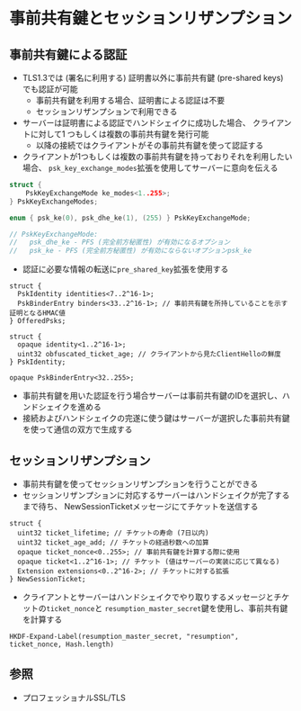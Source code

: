 # 事前共有鍵とセッションリザンプション
## 事前共有鍵による認証
- TLS1.3では (署名に利用する) 証明書以外に事前共有鍵 (pre-shared keys) でも認証が可能
  - 事前共有鍵を利用する場合、証明書による認証は不要
  - セッションリザンプションで利用できる
- サーバーは証明書による認証でハンドシェイクに成功した場合、
  クライアントに対して1 つもしくは複数の事前共有鍵を発行可能
  - 以降の接続ではクライアントがその事前共有鍵を使って認証する
- クライアントが1つもしくは複数の事前共有鍵を持っておりそれを利用したい場合、
  `psk_key_exchange_modes`拡張を使用してサーバーに意向を伝える

```c
struct {
    PskKeyExchangeMode ke_modes<1..255>;
} PskKeyExchangeModes;

enum { psk_ke(0), psk_dhe_ke(1), (255) } PskKeyExchangeMode;

// PskKeyExchangeMode:
//   psk_dhe_ke - PFS (完全前方秘匿性) が有効になるオプション
//   psk_ke - PFS (完全前方秘匿性) が有効にならないオプションpsk_ke
```

- 認証に必要な情報の転送に`pre_shared_key`拡張を使用する

```
struct {
  PskIdentity identities<7..2^16-1>;
  PskBinderEntry binders<33..2^16-1>; // 事前共有鍵を所持していることを示す証明となるHMAC値
} OfferedPsks;

struct {
  opaque identity<1..2^16-1>;
  uint32 obfuscated_ticket_age; // クライアントから見たClientHelloの鮮度
} PskIdentity;

opaque PskBinderEntry<32..255>;
```

- 事前共有鍵を用いた認証を行う場合サーバーは事前共有鍵のIDを選択し、ハンドシェイクを進める
- 接続およびハンドシェイクの完遂に使う鍵はサーバーが選択した事前共有鍵を使って通信の双方で生成する

## セッションリザンプション
- 事前共有鍵を使ってセッションリザンプションを行うことができる
- セッションリザンプションに対応するサーバーはハンドシェイクが完了するまで待ち、
  NewSessionTicketメッセージにてチケットを送信する

```
struct {
  uint32 ticket_lifetime; // チケットの寿命 (7日以内)
  uint32 ticket_age_add; // チケットの経過秒数への加算
  opaque ticket_nonce<0..255>; // 事前共有鍵を計算する際に使用
  opaque ticket<1..2^16-1>; // チケット (値はサーバーの実装に応じて異なる)
  Extension extensions<0..2^16-2>; // チケットに対する拡張
} NewSessionTicket;
```

- クライアントとサーバーはハンドシェイクでやり取りするメッセージとチケットの`ticket_nonce`と
  `resumption_master_secret`鍵を使用し、事前共有鍵を計算する

```
HKDF-Expand-Label(resumption_master_secret, "resumption", ticket_nonce, Hash.length)
```

## 参照
- プロフェッショナルSSL/TLS
